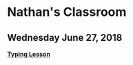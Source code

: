 # Nathan's Classroom
## Wednesday June 27, 2018
[**Typing Lesson**](https://www.typingclub.com/sportal/team-27773/program-typing-jungle.game)


